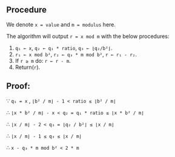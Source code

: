 ## Procedure

We denote `x = value`  and `m = modulus` here.

The algorithm will output `r = x mod m` with the below procedures:

1. `q₁ ← x`, `q₂ ← q₁ * ratio`, `q₃ ← ⌊q₂/b²⌋`.
2. `r₁ ← x mod b²`, `r₂ ← q₃ * m mod b²`, `r ← r₁ - r₂`.
3. If `r ≥ m` do: `r ← r - m`.
4. Return(`r`).

## Proof:

∵ `q₁ = x` , `⌊b² / m⌋ - 1 < ratio ≤ ⌊b² / m⌋`

∴ `⌊x * b² / m⌋ - x < q₂ = q₁ * ratio ≤ ⌊x * b² / m⌋`
    
∴ `⌊x / m⌋ - 2 < q₃ = ⌊q₂ / b²⌋ ≤ ⌊x / m⌋`
    
∴ `⌊x / m⌋ - 1 ≤ q₃ ≤ ⌊x / m⌋`
    
∴ `x - q₃ * m mod b² < 2 * m`
